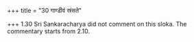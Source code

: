+++
title = "30 गाण्डीवं स्रंसते"

+++
1.30 Sri Sankaracharya did not comment on this sloka. The commentary
starts from 2.10.
